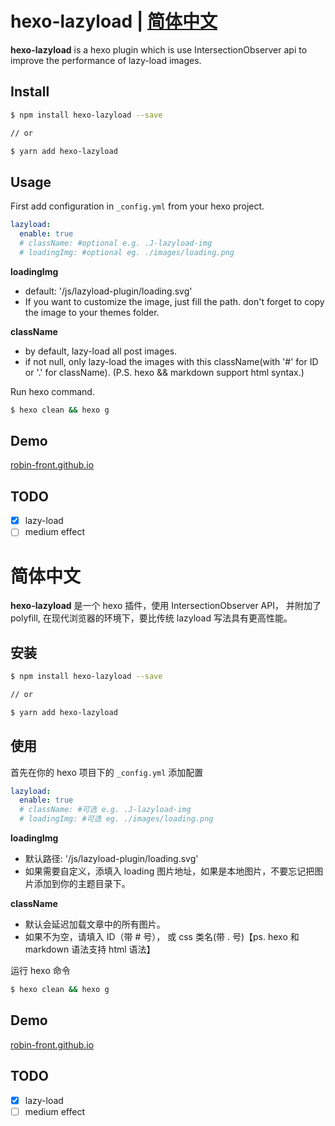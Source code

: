 # hexo-lazyload | [简体中文](#简体中文)

**hexo-lazyload** is a hexo plugin which is use IntersectionObserver api to improve the performance of lazy-load images.


## Install

```bash
$ npm install hexo-lazyload --save

// or

$ yarn add hexo-lazyload
```

## Usage

First add configuration in `_config.yml` from your hexo project.

```yaml
lazyload:
  enable: true
  # className: #optional e.g. .J-lazyload-img
  # loadingImg: #optional eg. ./images/loading.png
```

**loadingImg**
- default: '/js/lazyload-plugin/loading.svg'
- If you want to customize the image, just fill the path. don't forget to copy the image to your themes folder.

**className**
- by default, lazy-load all post images.
- if not null, only lazy-load the images with this className(with '#' for ID or '.' for className). (P.S. hexo && markdown support html syntax.)


Run hexo command.

```bash
$ hexo clean && hexo g
```

## Demo

[robin-front.github.io](https://robin-front.github.io)

## TODO

- [x] lazy-load
- [ ] medium effect

# 简体中文

**hexo-lazyload** 是一个 hexo 插件，使用 IntersectionObserver API， 并附加了 polyfill, 在现代浏览器的环境下，要比传统 lazyload 写法具有更高性能。

## 安装

```bash
$ npm install hexo-lazyload --save

// or

$ yarn add hexo-lazyload
```

## 使用

首先在你的 hexo 项目下的 `_config.yml` 添加配置

```yaml
lazyload:
  enable: true
  # className: #可选 e.g. .J-lazyload-img
  # loadingImg: #可选 eg. ./images/loading.png
```

**loadingImg**
- 默认路径: '/js/lazyload-plugin/loading.svg'
- 如果需要自定义，添填入 loading 图片地址，如果是本地图片，不要忘记把图片添加到你的主题目录下。

**className**
- 默认会延迟加载文章中的所有图片。
- 如果不为空，请填入 ID（带 # 号）， 或 css 类名(带 . 号)【ps. hexo 和 markdown 语法支持 html 语法】


运行 hexo 命令

```bash
$ hexo clean && hexo g
```

## Demo

[robin-front.github.io](https://robin-front.github.io)

## TODO

- [x] lazy-load
- [ ] medium effect
